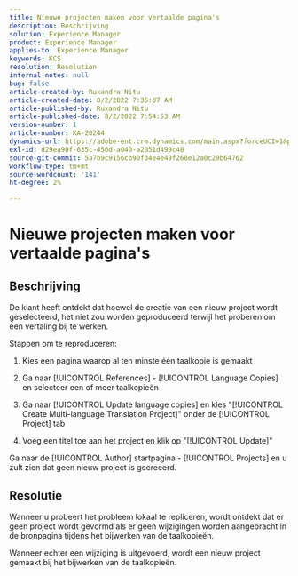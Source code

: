 ```yaml
---
title: Nieuwe projecten maken voor vertaalde pagina's
description: Beschrijving
solution: Experience Manager
product: Experience Manager
applies-to: Experience Manager
keywords: KCS
resolution: Resolution
internal-notes: null
bug: false
article-created-by: Ruxandra Nitu
article-created-date: 8/2/2022 7:35:07 AM
article-published-by: Ruxandra Nitu
article-published-date: 8/2/2022 7:54:53 AM
version-number: 1
article-number: KA-20244
dynamics-url: https://adobe-ent.crm.dynamics.com/main.aspx?forceUCI=1&pagetype=entityrecord&etn=knowledgearticle&id=113b629f-3512-ed11-b83d-0022480867bd
exl-id: d29ea90f-635c-456d-a040-a2051d499c48
source-git-commit: 5a7b9c9156cb90f34e4e49f268e12a0c29b64762
workflow-type: tm+mt
source-wordcount: '141'
ht-degree: 2%

---
```


# Nieuwe projecten maken voor vertaalde pagina&#39;s

## Beschrijving


De klant heeft ontdekt dat hoewel de creatie van een nieuw project wordt geselecteerd, het niet zou worden geproduceerd terwijl het proberen om een vertaling bij te werken.

Stappen om te reproduceren:

1. Kies een pagina waarop al ten minste één taalkopie is gemaakt

2. Ga naar [!UICONTROL References] - [!UICONTROL Language Copies] en selecteer een of meer taalkopieën

3. Ga naar [!UICONTROL Update language copies] en kies &quot;[!UICONTROL Create Multi-language Translation Project]&quot; onder de [!UICONTROL Project] tab

4. Voeg een titel toe aan het project en klik op &quot;[!UICONTROL Update]&quot;

Ga naar de [!UICONTROL Author] startpagina - [!UICONTROL Projects] en u zult zien dat geen nieuw project is gecreeerd.


## Resolutie


Wanneer u probeert het probleem lokaal te repliceren, wordt ontdekt dat er geen project wordt gevormd als er geen wijzigingen worden aangebracht in de bronpagina tijdens het bijwerken van de taalkopieën.

Wanneer echter een wijziging is uitgevoerd, wordt een nieuw project gemaakt bij het bijwerken van de taalkopieën.
